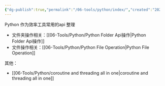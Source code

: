 ```yaml
---
{"dg-publish":true,"permalink":"/06-tools/python/index/","created":"2024-05-27T15:03:25.000+08:00","updated":"2024-05-27T15:03:25.000+08:00"}
---
```


Python 作为效率工具常用的api 整理
+ 文件夹操作相关：[[06-Tools/Python/Python Folder Api操作\|Python Folder Api操作]]
+ 文件操作相关：[[06-Tools/Python/Python File Operation\|Python File Operation]]

其他：
+ [[06-Tools/Python/coroutine and threading all in one\|coroutine and threading all in one]]